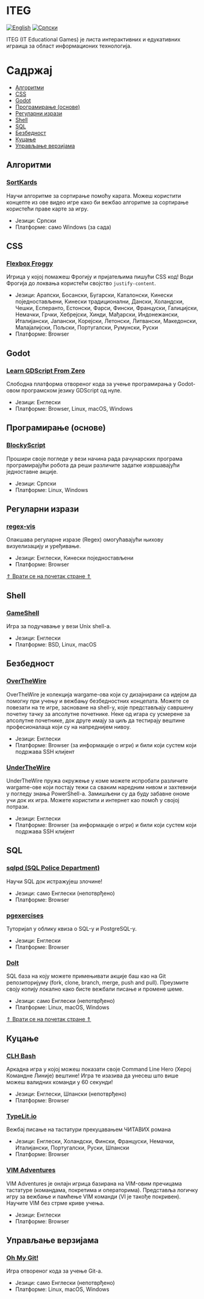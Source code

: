 # ITEG

[![English][readme-lang-en-img]][readme-lang-en]
[![Српски][readme-lang-sr-img]][readme-lang-sr]


ITEG (IT Educational Games) је листа интерактивних и едукативних играица за област информационих технологија.

# Садржај

* [Aлгоритми](#алгоритми)
* [CSS](#css)
* [Godot](#godot)
* [Програмирање (основе)](#програмирање-основе)
* [Регуларни изрази](#регуларни-изрази)
* [Shell](#shell)
* [SQL](#sql)
* [Безбедност](#безбедност)
* [Куцање](#куцање)
* [Управљање верзијама](#управљање-верзијама)

## Алгоритми

### [SortKards](https://rogard.itch.io/sortkards) 

Научи алгоритме за сортирање помоћу карата. Можеш користити концепте из ове видео игре како би вежбао алгоритме за сортирање користећи праве карте за игру.

* Језици: Српски
* Платформе: само Windows (за сада)

## CSS

### [Flexbox Froggy](https://flexboxfroggy.com)

Игрица у којој помажеш Фрогију и пријатељима пишући CSS код! Води Фрогија до локвања користећи својство `justify-content`.

* Језици: Арапски, Босански, Бугарски, Каталонски, Кинески поједностављени, Кинески традиционални, Дански, Холандски, Чешки, Есперанто, Естонски, Фарси, Фински, Француски, Галицијски, Немачки, Грчки, Хебрејски, Хинди, Мађарски, Индонежански, Италијански, Јапански, Корејски, Летонски, Литвански, Македонски, Малајалијски, Пољски, Португалски, Румунски, Руски
* Платформе: Browser

## Godot

### [Learn GDScript From Zero](https://gdquest.itch.io/learn-godot-gdscript)

Слободна платформа отвореног кода за учење програмирања у Godot-овом програмском језику GDScript од нуле.

* Језици: Енглески
* Платформе: Browser, Linux, macOS, Windows

## Програмирање (основе)

### [BlockyScript](https://rogard.itch.io/blockyscript)

Прошири своје погледе у вези начина рада рачунарских програма програмирајући робота да реши различите задатке извршавајући једноставне акције.

* Језици: Српски
* Платформе: Linux, Windows

## Регуларни изрази

### [regex-vis](https://regex-vis.com)

Олакшава регуларне изразе (Regex) омогућавајући њихову визуелизацију и уређивање.

* Језици: Енглески, Кинески поједностављени 
* Платформе: Browser

[&uArr; Врати се на почетак стране &uArr;](#iteg)

## Shell

### [GameShell](https://github.com/phyver/GameShell)

Игра за подучавање у вези Unix shell-a.

* Језици: Енглески
* Платформе: BSD, Linux, macOS

## Безбедност

### [OverTheWire](https://overthewire.org)

OverTheWire је колекција wargame-ова који су дизајнирани са идејом да помогну при учењу и вежбању безбедностних концепата. Можете се повезати на те игре, засноване на shell-у, које представљају савршену почетну тачку за апсолутне почетнике. Неке од игара су усмерене за апсолутне почетнике, док друге имају за циљ да тестирају вештине професионалаца који су на напреднијем нивоу.

* Језици: Енглески
* Платформе: Browser (за информације о игри) и били који сустем који подржава SSH клијент

### [UnderTheWire](https://underthewire.tech)

UnderTheWire пружа окружење у коме можете испробати различите wargame-ове који постају тежи са сваким наредним нивом и захтевнији у погледу знања PowerShell-а. Замишљени су да буду забавне ономе учи док их игра. Можете користити и интернет као помоћ у својој потрази.

* Језици: Енглески
* Платформе: Browser (за информације о игри) и били који сустем који подржава SSH клијент

## SQL

### [sqlpd (SQL Police Department)](https://sqlpd.com)

Научи SQL док истражујеш злочине!

* Језици: само Енглески (непотврђено)
* Платформе: Browser

### [pgexercises](https://pgexercises.com)

Туторијал у облику квиза о SQL-у и PostgreSQL-у.

* Језици: Енглески
* Платформе: Browser

### [Dolt](https://www.dolthub.com) 

SQL база на коју можете примењивати акције баш као на Git репозиторијуму (fork, clone, branch, merge, push and pull). Преузмите своју копију локално како бисте вежбали писање и промене шеме.

* Језици: само Енглески (непотврђено)
* Платформе: Linux, macOS, Windows

[&uArr; Врати се на почетак стране &uArr;](#iteg)

## Куцање

### [CLH Bash](https://www.redhat.com/en/command-line-heroes/bash/index.html)

Аркадна игра у којој можеш показати своје Command Line Hero (Херој Командне Линије) вештине! Игра те изазива да унесеш што више можеш валидних команди у 60 секунди!

* Језици: Енглески, Шпански (непотврђено)
* Платформе: Browser

### [TypeLit.io](https://www.typelit.io) 

Вежбај писање на тастатури прекуцавањем ЧИТАВИХ романа

* Језици: Енглески, Холандски, Фински, Француски, Немачки, Италијански, Португалски, Руски, Шпански
* Платформе: Browser

### [VIM Adventures](https://vim-adventures.com)

VIM Adventures је онлајн игрица базирана на VIM-овим пречицама тастатуре (командама, покретима и операторима). Представља логичку игру за вежбање и памћење VIM команди (VI је такође покривен). Научите VIM без стрме криве учења.

* Језици: Енглески
* Платформе: Browser

## Управљање верзијама

### [Oh My Git!](https://ohmygit.org)

Игра отвореног кода за учење Git-a.

* Језици: само Енглески (непотврђено)
* Платформе: Linux, macOS, Windows


[//]: # (---------------------------------------------------------)

[//]: # (-------------Section for references-------------)

[//]: # (---------------------------------------------------------)


[readme-lang-en]: https://github.com/studnetwork/ITEG/blob/master/README.md
[readme-lang-en-img]: https://img.shields.io/badge/language-English-blue

[readme-lang-sr]: https://github.com/studnetwork/ITEG/blob/master/README.sr.md
[readme-lang-sr-img]: https://img.shields.io/badge/language-%D0%A1%D1%80%D0%BF%D1%81%D0%BA%D0%B8%20-red
